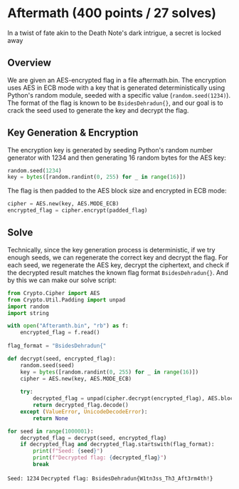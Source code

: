 # Aftermath (400 points / 27 solves)

In a twist of fate akin to the Death Note's dark intrigue, a secret is locked away

## Overview

We are given an AES-encrypted flag in a file aftermath.bin. The encryption uses AES in ECB mode with a key that is generated deterministically using Python's random module, seeded with a specific value (`random.seed(1234)`). The format of the flag is known to be `BsidesDehradun{}`, and our goal is to crack the seed used to generate the key and decrypt the flag.

## Key Generation & Encryption

The encryption key is generated by seeding Python's random number generator with 1234 and then generating 16 random bytes for the AES key:

```py
random.seed(1234)
key = bytes([random.randint(0, 255) for _ in range(16)])
```

The flag is then padded to the AES block size and encrypted in ECB mode:

```py
cipher = AES.new(key, AES.MODE_ECB)
encrypted_flag = cipher.encrypt(padded_flag)
```

## Solve

Technically, since the key generation process is deterministic, if we try enough seeds, we can regenerate the correct key and decrypt the flag.
For each seed, we regenerate the AES key, decrypt the ciphertext, and check if the decrypted result matches the known flag format `BsidesDehradun{}`. 
And by this we can make our solve script:

```py
from Crypto.Cipher import AES
from Crypto.Util.Padding import unpad
import random
import string

with open("Afteramth.bin", "rb") as f:
    encrypted_flag = f.read()
    
flag_format = "BsidesDehradun{"

def decrypt(seed, encrypted_flag):
    random.seed(seed)
    key = bytes([random.randint(0, 255) for _ in range(16)])
    cipher = AES.new(key, AES.MODE_ECB)
    
    try:
        decrypted_flag = unpad(cipher.decrypt(encrypted_flag), AES.block_size)
        return decrypted_flag.decode()
    except (ValueError, UnicodeDecodeError):
        return None

for seed in range(1000001): 
    decrypted_flag = decrypt(seed, encrypted_flag)
    if decrypted_flag and decrypted_flag.startswith(flag_format):
        print(f"Seed: {seed}")
        print(f"Decrypted flag: {decrypted_flag}")
        break
```

`Seed: 1234`
`Decrypted flag: BsidesDehradun{W1tn3ss_Th3_Aft3rm4th!}`
